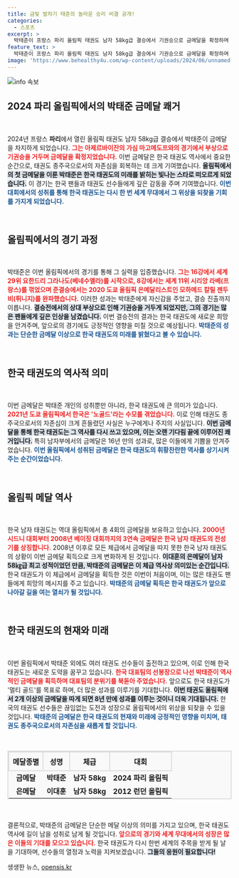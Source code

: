 ```yaml
---
title: 금빛 발차기 태준의 놀라운 승리 비결 공개!
categories:
  - 스포츠
excerpt: >
  박태준이 프랑스 파리 올림픽 태권도 남자 58kg급 결승에서 기권승으로 금메달을 확정하며 한국 태권도의 자존심을 되찾았다. 2008년 이후 첫 남자 금메달이자 이 체급의 역사적인 첫 금메달 획득! 클릭해서 그의 눈부신 경과를 확인하자!
feature_text: >
  박태준이 프랑스 파리 올림픽 태권도 남자 58kg급 결승에서 기권승으로 금메달을 확정하며 한국 태권도의 자존심을 되찾았다. 2008년 이후 첫 남자 금메달이자 이 체급의 역사적인 첫 금메달 획득! 클릭해서 그의 눈부신 경과를 확인하자!
image: 'https://www.behealthy4u.com/wp-content/uploads/2024/06/unnamed-file.png'
---
```


<p><img src="https://www.behealthy4u.com/wp-content/uploads/2024/06/unnamed-file.png" alt="info 속보" /></p>

<h2 data-ke-size="size26">2024 파리 올림픽에서의 박태준 금메달 쾌거</h2>

<p data-ke-size="size16">&nbsp;</p>

<p>2024년 프랑스 <b>파리</b>에서 열린 올림픽 태권도 남자 58kg급 결승에서 박태준이 금메달을 차지하게 되었습니다. <b><span style="color: #ee2323;">그는 아제르바이잔의 가심 마고메도프와의 경기에서 부상으로 기권승을 거두며 금메달을 확정지었습니다.</span></b> 이번 금메달은 한국 태권도 역사에서 중요한 순간으로, 태권도 종주국으로서의 자존심을 회복하는 데 크게 기여했습니다. <b><span style="background-color: #21538527;">올림픽에서의 첫 금메달을 이룬 박태준은 한국 태권도의 미래를 밝히는 빛나는 스타로 떠오르게 되었습니다.</span></b> 이 경기는 한국 팬들과 태권도 선수들에게 깊은 감동을 주며 기여했습니다. <b><span style="color: #1a5490;">이번 대회에서의 성취를 통해 한국 태권도는 다시 한 번 세계 무대에서 그 위상을 되찾을 기회를 가지게 되었습니다.</span></b></p>

<p data-ke-size="size16">&nbsp;</p>

<h2 data-ke-size="size26">올림픽에서의 경기 과정</h2>

<p data-ke-size="size16">&nbsp;</p>

<p>박태준은 이번 올림픽에서의 경기를 통해 그 실력을 입증했습니다. <b><span style="color: #ee2323;">그는 16강에서 세계 29위 요한드리 그라나도(베네수엘라)를 시작으로, 8강에서는 세계 11위 시리앙 라베(프랑스)를 꺾었으며 준결승에서는 2020 도쿄 올림픽 은메달리스트인 모하메드 칼릴 젠두비(튀니지)를 완파했습니다.</span></b> 이러한 성과는 박태준에게 자신감을 주었고, 결승 진출까지 이릅니다. <b><span style="background-color: #21538527;">결승전에서의 상대 부상으로 인해 기권승을 거두게 되었지만, 그의 경기는 많은 팬들에게 깊은 인상을 남겼습니다.</span></b> 이번 결승전의 결과는 한국 태권도에 새로운 희망을 안겨주며, 앞으로의 경기에도 긍정적인 영향을 미칠 것으로 예상됩니다. <b><span style="color: #1a5490;">박태준의 성과는 단순한 금메달 이상으로 한국 태권도의 미래를 밝혔다고 볼 수 있습니다.</span></b></p>

<p data-ke-size="size16">&nbsp;</p>

<h2 data-ke-size="size26">한국 태권도의 역사적 의미</h2>

<p data-ke-size="size16">&nbsp;</p>

<p>이번 금메달은 박태준 개인의 성취뿐만 아니라, 한국 태권도에 큰 의미가 있습니다. <b><span style="color: #ee2323;">2021년 도쿄 올림픽에서 한국은 '노골드'라는 수모를 겪었습니다.</span></b> 이로 인해 태권도 종주국으로서의 자존심이 크게 흔들렸던 사실은 누구에게나 주지의 사실입니다. <b><span style="background-color: #21538527;">이번 금메달을 통해 한국 태권도는 그 역사를 다시 쓰고 있으며, 이는 오랜 기다림 끝에 이루어진 쾌거입니다.</span></b> 특히 남자부에서의 금메달은 16년 만의 성과로, 많은 이들에게 기쁨을 안겨주었습니다. <b><span style="color: #1a5490;">이번 올림픽에서 성취된 금메달은 한국 태권도의 휘황찬란한 역사를 상기시켜 주는 순간이었습니다.</span></b></p>

<p data-ke-size="size16">&nbsp;</p>

<h2 data-ke-size="size26">올림픽 메달 역사</h2>

<p data-ke-size="size16">&nbsp;</p>

<p>한국 남자 태권도는 역대 올림픽에서 총 4회의 금메달을 보유하고 있습니다. <b><span style="color: #ee2323;">2000년 시드니 대회부터 2008년 베이징 대회까지의 3연속 금메달은 한국 남자 태권도의 전성기를 상징합니다.</span></b> 2008년 이후로 모든 체급에서 금메달을 따지 못한 한국 남자 태권도의 상황이 이번 금메달 획득으로 크게 변화하게 된 것입니다. <b><span style="background-color: #21538527;">이대훈의 은메달이 남자 58㎏급 최고 성적이었던 만큼, 박태준의 금메달은 이 체급 역사상 의미있는 순간입니다.</span></b> 한국 태권도가 이 체급에서 금메달을 획득한 것은 이번이 처음이며, 이는 많은 태권도 팬들에게 희망의 메시지를 주고 있습니다. <b><span style="color: #1a5490;">박태준의 금메달 획득은 한국 태권도가 앞으로 나아갈 길을 여는 열쇠가 될 것입니다.</span></b></p>

<p data-ke-size="size16">&nbsp;</p>

<h2 data-ke-size="size26">한국 태권도의 현재와 미래</h2>

<p data-ke-size="size16">&nbsp;</p>

<p>이번 올림픽에서 박태준 외에도 여러 태권도 선수들이 출전하고 있으며, 이로 인해 한국 태권도는 새로운 도약을 꿈꾸고 있습니다. <b><span style="color: #ee2323;">한국 대표팀의 선봉장으로 나선 박태준이 역사적인 금메달을 획득하며 대표팀의 분위기를 북돋아 주었습니다.</span></b> 앞으로도 한국 태권도가 '멀티 골드'를 목표로 하며, 더 많은 성과를 이루기를 기대합니다. <b><span style="background-color: #21538527;">이번 태권도 올림픽에서 2개 이상의 금메달을 따게 되면 8년 만에 성과를 이루는 것이니 더욱 기대됩니다.</span></b> 한국의 태권도 선수들은 끊임없는 도전과 성장으로 올림픽에서의 위상을 되찾을 수 있을 것입니다. <b><span style="color: #1a5490;">박태준의 금메달은 한국 태권도의 현재와 미래에 긍정적인 영향을 미치며, 태권도 종주국으로서의 자존심을 새롭게 할 것입니다.</span></b></p>

<p data-ke-size="size16">&nbsp;</p>

<table style="border-collapse: collapse; width: 100%; border: 2px solid #ddd; background-color: #f9f9f9;">
    <tr>
        <th style="text-align: center; padding: 8px; font-size: 16px; border: 2px solid #ddd;"><b>메달종별</b></th>
        <th style="text-align: center; padding: 8px; font-size: 16px; border: 2px solid #ddd;"><b>성명</b></th>
        <th style="text-align: center; padding: 8px; font-size: 16px; border: 2px solid #ddd;"><b>체급</b></th>
        <th style="text-align: center; padding: 8px; font-size: 16px; border: 2px solid #ddd;"><b>대회</b></th>
    </tr>
    <tr>
        <td style="text-align: center; height: 17px;"><b>금메달</b></td>
        <td style="text-align: center; height: 17px;"><b>박태준</b></td>
        <td style="text-align: center; height: 17px;"><b>남자 58kg</b></td>
        <td style="text-align: center; height: 17px;"><b>2024 파리 올림픽</b></td>
    </tr>
    <tr>
        <td style="text-align: center; height: 17px;"><b>은메달</b></td>
        <td style="text-align: center; height: 17px;"><b>이대훈</b></td>
        <td style="text-align: center; height: 17px;"><b>남자 58kg</b></td>
        <td style="text-align: center; height: 17px;"><b>2012 런던 올림픽</b></td>
    </tr>
</table>

<p data-ke-size="size16">&nbsp;</p>

<p>결론적으로, 박태준의 금메달은 단순한 메달 이상의 의미를 가지고 있으며, 한국 태권도 역사에 길이 남을 성취로 남게 될 것입니다. <b><span style="color: #ee2323;">앞으로의 경기와 세계 무대에서의 성장은 많은 이들의 기대를 모으고 있습니다.</span></b> 한국 태권도가 다시 한번 세계의 주목을 받게 될 날을 기대하며, 선수들의 열정과 노력을 지켜보겠습니다. <b><span style="background-color: #21538527;">그들의 응원이 필요합니다!</span></b></p>
생생한 뉴스, <a href="https://opensis.kr" rel="dofollow">opensis.kr</a>


